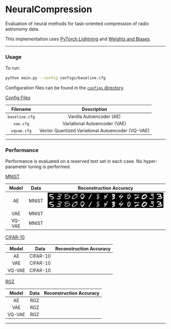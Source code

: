 # NeuralCompression

Evaluation of neural methods for task-oriented compression of radio astronomy data. 

This implementation uses [PyTorch Lightning](https://lightning.ai/docs/pytorch/stable/) and [Weights and Biases](https://wandb.ai).

---

### Usage

To run: 

```bash
python main.py --config configs/baseline.cfg
```

Configuration files can be found in the [`configs` directory]().

<ins>Config Files</ins>

| Filename | Description | 
| :---:   | :---: |
| `baseline.cfg` | Vanilla Autoencoder (AE)  | 
| `vae.cfg` | Variational Autoencoder (VAE) |  
| `vqvae.cfg` | Vector Quantized Variational Autoencoder (VQ-VAE)  |  

---

### Performance

Performance is evaluated on a reserved test set in each case. No hyper-parameter tuning is performed. 

<ins>MNIST</ins>

| Model | Data | Reconstruction Accuracy |
| :---:   | :---: | :---: |
| AE | MNIST  | ![alt text](./images/ae_mnist.png) |
| VAE | MNIST | | 
| VQ-VAE | MNIST | |  

<ins>CIFAR-10</ins>

| Model | Data | Reconstruction Accuracy |
| :---:   | :---: | :---: |
| AE | CIFAR-10  | |
| VAE | CIFAR-10 | | 
| VQ-VAE | CIFAR-10 | |  

<ins>RGZ</ins>

| Model | Data | Reconstruction Accuracy |
| :---:   | :---: | :---: |
| AE | RGZ  | |
| VAE | RGZ | | 
| VQ-VAE | RGZ | |  

---


